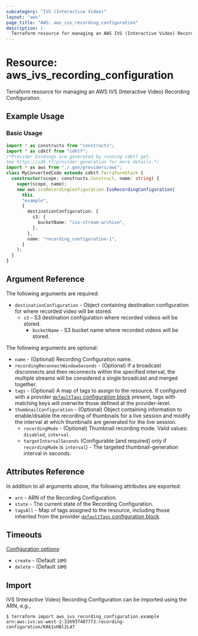 ```yaml
---
subcategory: "IVS (Interactive Video)"
layout: "aws"
page_title: "AWS: aws_ivs_recording_configuration"
description: |-
  Terraform resource for managing an AWS IVS (Interactive Video) Recording Configuration.
---
```


# Resource: aws_ivs_recording_configuration

Terraform resource for managing an AWS IVS (Interactive Video) Recording Configuration.

## Example Usage

### Basic Usage

```typescript
import * as constructs from "constructs";
import * as cdktf from "cdktf";
/*Provider bindings are generated by running cdktf get.
See https://cdk.tf/provider-generation for more details.*/
import * as aws from "./.gen/providers/aws";
class MyConvertedCode extends cdktf.TerraformStack {
  constructor(scope: constructs.Construct, name: string) {
    super(scope, name);
    new aws.ivsRecordingConfiguration.IvsRecordingConfiguration(
      this,
      "example",
      {
        destinationConfiguration: {
          s3: {
            bucketName: "ivs-stream-archive",
          },
        },
        name: "recording_configuration-1",
      }
    );
  }
}

```

## Argument Reference

The following arguments are required:

* `destinationConfiguration` - Object containing destination configuration for where recorded video will be stored.
    * `s3` - S3 destination configuration where recorded videos will be stored.
        * `bucketName` - S3 bucket name where recorded videos will be stored.

The following arguments are optional:

* `name` - (Optional) Recording Configuration name.
* `recordingReconnectWindowSeconds` - (Optional) If a broadcast disconnects and then reconnects within the specified interval, the multiple streams will be considered a single broadcast and merged together.
* `tags` - (Optional) A map of tags to assign to the resource. If configured with a provider [`defaultTags` configuration block](https://registry.terraform.io/providers/hashicorp/aws/latest/docs#default_tags-configuration-block) present, tags with matching keys will overwrite those defined at the provider-level.
* `thumbnailConfiguration` - (Optional) Object containing information to enable/disable the recording of thumbnails for a live session and modify the interval at which thumbnails are generated for the live session.
    * `recordingMode` - (Optional) Thumbnail recording mode. Valid values: `disabled`, `interval`.
    * `targetIntervalSeconds` (Configurable [and required] only if `recordingMode` is `interval`) - The targeted thumbnail-generation interval in seconds.

## Attributes Reference

In addition to all arguments above, the following attributes are exported:

* `arn` - ARN of the Recording Configuration.
* `state` -  The current state of the Recording Configuration.
* `tagsAll` - Map of tags assigned to the resource, including those inherited from the provider [`defaultTags` configuration block](https://registry.terraform.io/providers/hashicorp/aws/latest/docs#default_tags-configuration-block).

## Timeouts

[Configuration options](https://www.terraform.io/docs/configuration/blocks/resources/syntax.html#operation-timeouts):

* `create` - (Default `10M`)
* `delete` - (Default `10M`)

## Import

IVS (Interactive Video) Recording Configuration can be imported using the ARN, e.g.,

```
$ terraform import aws_ivs_recording_configuration.example arn:aws:ivs:us-west-2:326937407773:recording-configuration/KAk1sHBl2L47
```

<!-- cache-key: cdktf-0.17.0-pre.15 input-d11d4db364c2b798a6f4cfe6f87f0cf59a3f43a9884eeec6c237c8848cf14e14 -->